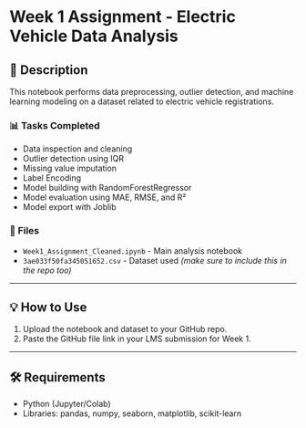 # Week 1 Assignment - Electric Vehicle Data Analysis

## 📌 Description
This notebook performs data preprocessing, outlier detection, and machine learning modeling on a dataset related to electric vehicle registrations.

### 📊 Tasks Completed
- Data inspection and cleaning
- Outlier detection using IQR
- Missing value imputation
- Label Encoding
- Model building with RandomForestRegressor
- Model evaluation using MAE, RMSE, and R²
- Model export with Joblib

### 📁 Files
- `Week1_Assignment_Cleaned.ipynb` - Main analysis notebook
- `3ae033f50fa345051652.csv` - Dataset used *(make sure to include this in the repo too)*

---

## 💡 How to Use
1. Upload the notebook and dataset to your GitHub repo.
2. Paste the GitHub file link in your LMS submission for Week 1.

---

## 🛠 Requirements
- Python (Jupyter/Colab)
- Libraries: pandas, numpy, seaborn, matplotlib, scikit-learn
